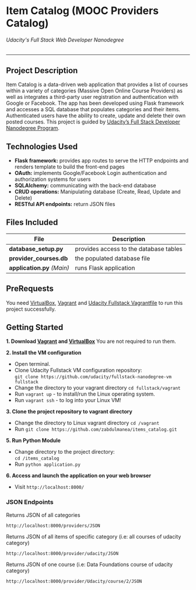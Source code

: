 # Item Catalog (MOOC Providers Catalog)
###### Udacity's Full Stack Web Developer Nanodegree
----

## Project Description

Item Catalog is a data-driven web application that provides a list of courses within a variety of categories (Massive Open Online Course Providers) as well as integrates a third-party user registration and authentication with Google or Facebook. The app has been developed using Flask framework and accesses a SQL database that populates categories and their items. Authenticated users have the ability to create, update and delete their own posted courses. This project is guided by [Udacity’s Full Stack Developer Nanodegree Program](https://sa.udacity.com/course/full-stack-web-developer-nanodegree--nd004).


## Technologies Used

* **Flask framework:** provides app routes to serve the HTTP endpoints and renders template to build the front-end pages
* **OAuth:** implements Google/Facebook Login authentication and authorization systems for users
* **SQLAlchemy:** communicating with the back-end database
* **CRUD operations:** Manipulating database (Create, Read, Update and Delete)
* **RESTful API endpoints:** return JSON files


## Files Included

| File | Description |
|------|-------------|
| **database_setup.py** | provides access to the database tables |
| **provider_courses.db** | the populated database file |
| **application.py** *(Main)* | runs Flask application |

## PreRequests
You need [VirtualBox](https://www.virtualbox.org/), [Vagrant](https://www.vagrantup.com/) and [Udacity Fullstack Vagrantfile](https://github.com/udacity/fullstack-nanodegree-vm) to run this project successfully.

## Getting Started
**1. Download [Vagrant](https://www.vagrantup.com/) and [VirtualBox](https://www.virtualbox.org/)**
You are not required to run them.

**2. Install the VM configuration**
* Open terminal.
* Clone Udacity Fullstack VM configuration repository:  
`git clone https://github.com/udacity/fullstack-nanodegree-vm fullstack` 
* Change the directory to your vagrant directory `cd fullstack/vagrant`
* Run `vagrant up` - to install/run the Linux operating system.
* Run `vagrant ssh` - to log into your Linux VM!

**3. Clone the project repository to vagrant directory**  
* Change the directory to Linux vagrant directory `cd /vagrant`
* Run `git clone https://github.com/zabdulmanea/items_catalog.git `

**5. Run Python Module**
* Change directory to the project directory:  
`cd /items_catalog`
* Run `python application.py`

**6. Access and launch the application on your web browser**
* Visit `http://localhost:8000/`

### JSON Endpoints
Returns JSON of all categories
```
http://localhost:8000/providers/JSON
```
Returns JSON of all items of specific category (i.e: all courses of udacity category)
```
http://localhost:8000/provider/udacity/JSON
```
Returns JSON of one course (i.e: Data Foundations course of udacity category)
```
http://localhost:8000/provider/Udacity/course/2/JSON
```
